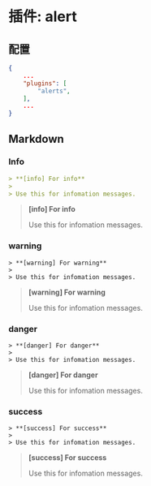 # 插件: alert

## 配置

````json
{
    ...
    "plugins": [
        "alerts",
    ],
    ...
}
````

## Markdown

### Info

````markdown
> **[info] For info**
>
> Use this for infomation messages.
````

> **[info] For info**
>
> Use this for infomation messages.

### warning

````markdwon
> **[warning] For warning**
>
> Use this for infomation messages.
````

> **[warning] For warning**
>
> Use this for infomation messages.

### danger

````markdwon
> **[danger] For danger**
>
> Use this for infomation messages.
````

> **[danger] For danger**
>
> Use this for infomation messages.

### success

````markdwon
> **[success] For success**
>
> Use this for infomation messages.
````

> **[success] For success**
>
> Use this for infomation messages.

